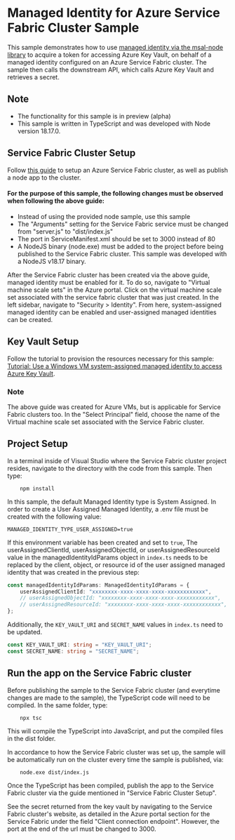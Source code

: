# Managed Identity for Azure Service Fabric Cluster Sample

This sample demonstrates how to use [managed identity via the msal-node library](/lib/msal-node/docs/managed-identity.md) to acquire a token for accessing Azure Key Vault, on behalf of a managed identity configured on an Azure Service Fabric cluster. The sample then calls the downstream API, which calls Azure Key Vault and retrieves a secret.

## Note

-   The functionality for this sample is in preview (alpha)
-   This sample is written in TypeScript and was developed with Node version 18.17.0.

## Service Fabric Cluster Setup

Follow [this guide](https://learn.microsoft.com/en-us/azure/service-fabric/quickstart-guest-app) to setup an Azure Service Fabric cluster, as well as publish a node app to the cluster.

#### For the purpose of this sample, the following changes must be observed when following the above guide:

-   Instead of using the provided node sample, use this sample
-   The "Arguments" setting for the Service Fabric service must be changed from "server.js" to "dist/index.js"
-   The port in ServiceManifest.xml should be set to 3000 instead of 80
-   A NodeJS binary (node.exe) must be added to the project before being published to the Service Fabric cluster. This sample was developed with a NodeJS v18.17 binary.

After the Service Fabric cluster has been created via the above guide, managed identity must be enabled for it. To do so, navigate to "Virtual machine scale sets" in the Azure portal. Click on the virtual machine scale set associated with the service fabric cluster that was just created. In the left sidebar, navigate to "Security > Identity". From here, system-assigned managed identity can be enabled and user-assigned managed identities can be created.

## Key Vault Setup

Follow the tutorial to provision the resources necessary for this sample: [Tutorial: Use a Windows VM system-assigned managed identity to access Azure Key Vault](https://learn.microsoft.com/en-us/entra/identity/managed-identities-azure-resources/tutorial-windows-vm-access-nonaad).

### Note

The above guide was created for Azure VMs, but is applicable for Service Fabric clusters too. In the "Select Principal" field, choose the name of the Virtual machine scale set associated with the Service Fabric cluster.

## Project Setup

In a terminal inside of Visual Studio where the Service Fabric cluster project resides, navigate to the directory with the code from this sample. Then type:

```console
    npm install
```

In this sample, the default Managed Identity type is System Assigned. In order to create a User Assigned Managed Identity, a .env file must be created with the following value:

```
MANAGED_IDENTITY_TYPE_USER_ASSIGNED=true
```

If this environment variable has been created and set to `true`, The userAssignedClientId, userAssignedObjectId, or userAssignedResourceId value in the managedIdentityIdParams object in `index.ts` needs to be replaced by the client, object, or resource id of the user assigned managed identity that was created in the previous step:

```typescript
const managedIdentityIdParams: ManagedIdentityIdParams = {
    userAssignedClientId: "xxxxxxxx-xxxx-xxxx-xxxx-xxxxxxxxxxxx",
    // userAssignedObjectId: "xxxxxxxx-xxxx-xxxx-xxxx-xxxxxxxxxxxx",
    // userAssignedResourceId: "xxxxxxxx-xxxx-xxxx-xxxx-xxxxxxxxxxxx",
};
```

Additionally, the `KEY_VAULT_URI` and `SECRET_NAME` values in `index.ts` need to be updated.

```typescript
const KEY_VAULT_URI: string = "KEY_VAULT_URI";
const SECRET_NAME: string = "SECRET_NAME";
```

## Run the app on the Service Fabric cluster

Before publishing the sample to the Service Fabric cluster (and everytime changes are made to the sample), the TypeScript code will need to be compiled. In the same folder, type:

```console
    npx tsc
```

This will compile the TypeScript into JavaScript, and put the compiled files in the dist folder.

In accordance to how the Service Fabric cluster was set up, the sample will be automatically run on the cluster every time the sample is published, via:

```console
    node.exe dist/index.js
```

Once the TypeScript has been compiled, publish the app to the Service Fabric cluster via the guide mentioned in "Service Fabric Cluster Setup".

See the secret returned from the key vault by navigating to the Service Fabric cluster's website, as detailed in the Azure portal section for the Service Fabric under the field "Client connection endpoint". However, the port at the end of the url must be changed to 3000.
